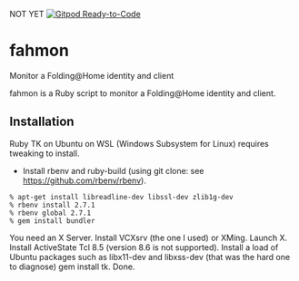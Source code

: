 NOT YET [![Gitpod Ready-to-Code](https://img.shields.io/badge/Gitpod-Ready--to--Code-blue?logo=gitpod)](https://gitpod.io/#https://github.com/jlm/fahmon) 

# fahmon
Monitor a Folding@Home identity and client

fahmon is a Ruby script to monitor a Folding@Home identity and client.

## Installation
Ruby TK on Ubuntu on WSL (Windows Subsystem for Linux) requires tweaking to install.
* Install rbenv and ruby-build (using git clone: see https://github.com/rbenv/rbenv).
```
% apt-get install libreadline-dev libssl-dev zlib1g-dev
% rbenv install 2.7.1
% rbenv global 2.7.1
% gem install bundler
```

You need an X Server.  Install VCXsrv (the one I used) or XMing.  Launch X.
Install ActiveState Tcl 8.5 (version 8.6 is not supported).
Install a load of Ubuntu packages such as libx11-dev and libxss-dev (that was the hard one to diagnose)
gem install tk.
Done.

